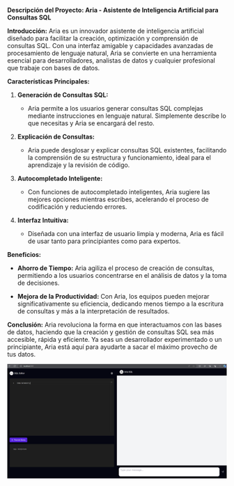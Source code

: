 **Descripción del Proyecto: Aria - Asistente de Inteligencia Artificial para Consultas SQL**

**Introducción:**
Aria es un innovador asistente de inteligencia artificial diseñado para facilitar la creación, optimización y comprensión de consultas SQL. Con una interfaz amigable y capacidades avanzadas de procesamiento de lenguaje natural, Aria se convierte en una herramienta esencial para desarrolladores, analistas de datos y cualquier profesional que trabaje con bases de datos.

**Características Principales:**

1. **Generación de Consultas SQL:**
   - Aria permite a los usuarios generar consultas SQL complejas mediante instrucciones en lenguaje natural. Simplemente describe lo que necesitas y Aria se encargará del resto.

2. **Explicación de Consultas:**
   - Aria puede desglosar y explicar consultas SQL existentes, facilitando la comprensión de su estructura y funcionamiento, ideal para el aprendizaje y la revisión de código.

3. **Autocompletado Inteligente:**
   - Con funciones de autocompletado inteligentes, Aria sugiere las mejores opciones mientras escribes, acelerando el proceso de codificación y reduciendo errores.

4. **Interfaz Intuitiva:**
   - Diseñada con una interfaz de usuario limpia y moderna, Aria es fácil de usar tanto para principiantes como para expertos.

**Beneficios:**

- **Ahorro de Tiempo:**
  Aria agiliza el proceso de creación de consultas, permitiendo a los usuarios concentrarse en el análisis de datos y la toma de decisiones.

- **Mejora de la Productividad:**
  Con Aria, los equipos pueden mejorar significativamente su eficiencia, dedicando menos tiempo a la escritura de consultas y más a la interpretación de resultados.

**Conclusión:**
Aria revoluciona la forma en que interactuamos con las bases de datos, haciendo que la creación y gestión de consultas SQL sea más accesible, rápida y eficiente. Ya seas un desarrollador experimentado o un principiante, Aria está aquí para ayudarte a sacar el máximo provecho de tus datos.

![UI](/doc/imgs/interface.png)